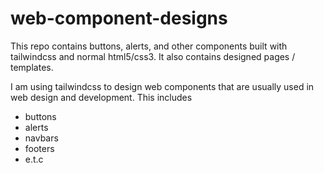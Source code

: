 # web-component-designs
This repo contains buttons, alerts, and other components built with tailwindcss and normal html5/css3. It also contains designed pages / templates.

I am using tailwindcss to design web components that are usually used in web design and development. This includes
- buttons
- alerts
- navbars 
- footers
- e.t.c
